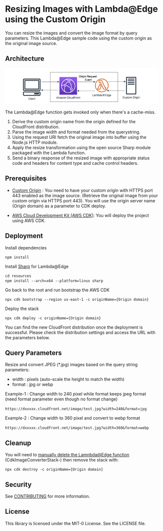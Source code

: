 # Resizing Images with Lambda@Edge using the Custom Origin

You can resize the images and convert the image format by query parameters. This Lambda@Edge sample code using the custom origin as the original image source.

## Architecture

![Architecture](/images/image-resizing.png)

The Lambda@Edge function gets invoked only when there's a cache-miss. 
1. Derive the custom origin name from the origin defined for the CloudFront distribution.
2. Parse the image width and format needed from the querystring.
3. Using the request URI fetch the original image into buffer using the Node.js HTTP module.
4. Apply the resize transformation using the open source Sharp module packaged with the Lambda function.
5. Send a binary response of the resized image with appropriate status code and headers for content type and cache control headers.

## Prerequisites
* [Custom Origin](https://docs.aws.amazon.com/AmazonCloudFront/latest/DeveloperGuide/DownloadDistS3AndCustomOrigins.html#concept_CustomOrigin) : You need to have your custom origin with HTTPS port 443 enabled as the image source. (Retrieve the original image from your custom origin via HTTPS port 443). You will use the origin server name (Origin domain) as a parameter to CDK deploy.

* [AWS Cloud Development Kit (AWS CDK)](https://docs.aws.amazon.com/cdk/v2/guide/getting_started.html): You will deploy the project using AWS CDK.

## Deployment

Install dependencies
```
npm install
```
Install [Sharp](https://sharp.pixelplumbing.com/) for Lambda@Edge
```
cd resources
npm install --arch=x64 --platform=linux sharp
```
Go back to the root and run bootstrap the AWS CDK
```
npx cdk bootstrap --region us-east-1 -c originName={Origin domain}
```
Deploy the stack
```
npx cdk deploy -c originName={Origin domain}
```
You can find the new CloudFront distribution once the deployment is successful. Please check the distribution settings and access the URL with the parameters below.

## Query Parameters
Resize and convert JPEG (*.jpg) images based on the query string parameters:
* width  : pixels (auto-scale the height to match the width)
* format : jpg or webp

Example-1 : Change width to 240 pixel while format keeps jpeg format (need format parameter even though no format change)

`https://dxxxxx.cloudfront.net/image/test.jpg?width=240&format=jpg`

Example-2 : Change width to 360 pixel and convert to webp format

`https://dxxxxx.cloudfront.net/image/test.jpg?width=360&format=webp`

## Cleanup
You will need to [manually delete the Lamnbda@Edge function](https://docs.aws.amazon.com/AmazonCloudFront/latest/DeveloperGuide/lambda-edge-delete-replicas.html) (CdkImageConverterStack-) then remove the stack with:
```
npx cdk destroy -c originName={Origin domain}
```

## Security

See [CONTRIBUTING](CONTRIBUTING.md#security-issue-notifications) for more information.

## License

This library is licensed under the MIT-0 License. See the LICENSE file.